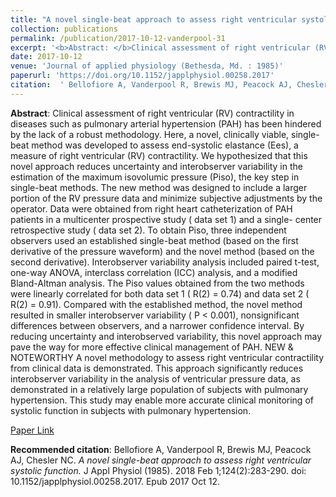 ```yaml
--- 
title: "A novel single-beat approach to assess right ventricular systolic function." 
collection: publications 
permalink: /publication/2017-10-12-vanderpool-31 
excerpt: '<b>Abstract: </b>Clinical assessment of right ventricular (RV) contractility in diseases such as pulmonary arterial hypertension (PAH) has been hindered by the lack of a robust methodology. Here, a novel, clinically viable, single- beat method was developed to assess end-systolic elastance (Ees), a measure of right ventricular [...]' 
date: 2017-10-12 
venue: 'Journal of applied physiology (Bethesda, Md. : 1985)' 
paperurl: 'https://doi.org/10.1152/japplphysiol.00258.2017' 
citation:  ' Bellofiore A, Vanderpool R, Brewis MJ, Peacock AJ, Chesler NC. <i>A novel single-beat approach to assess right ventricular systolic function.</i> J Appl Physiol (1985). 2018 Feb 1;124(2):283-290. doi: 10.1152/japplphysiol.00258.2017. Epub 2017 Oct 12.' 
--- 
```

<b>Abstract</b>:  Clinical assessment of right ventricular (RV) contractility in diseases such as pulmonary arterial hypertension (PAH) has been hindered by the lack of a robust methodology. Here, a novel, clinically viable, single- beat method was developed to assess end-systolic elastance (Ees), a measure of right ventricular (RV) contractility. We hypothesized that this novel approach reduces uncertainty and interobserver variability in the estimation of the maximum isovolumic pressure (Piso), the key step in single-beat methods. The new method was designed to include a larger portion of the RV pressure data and minimize subjective adjustments by the operator. Data were obtained from right heart catheterization of PAH patients in a multicenter prospective study ( data set 1) and a single- center retrospective study ( data set 2). To obtain Piso, three independent observers used an established single-beat method (based on the first derivative of the pressure waveform) and the novel method (based on the second derivative). Interobserver variability analysis included paired t-test, one-way ANOVA, interclass correlation (ICC) analysis, and a modified Bland-Altman analysis. The Piso values obtained from the two methods were linearly correlated for both data set 1 ( R(2) = 0.74) and data set 2 ( R(2) = 0.91). Compared with the established method, the novel method resulted in smaller interobserver variability ( P < 0.001), nonsignificant differences between observers, and a narrower confidence interval. By reducing uncertainty and interobserved variability, this novel approach may pave the way for more effective clinical management of PAH. NEW & NOTEWORTHY A novel methodology to assess right ventricular contractility from clinical data is demonstrated. This approach significantly reduces interobserver variability in the analysis of ventricular pressure data, as demonstrated in a relatively large population of subjects with pulmonary hypertension. This study may enable more accurate clinical monitoring of systolic function in subjects with pulmonary hypertension.  
 
[Paper Link](https://doi.org/10.1152/japplphysiol.00258.2017) 
 
<b>Recommended citation</b>:  Bellofiore A, Vanderpool R, Brewis MJ, Peacock AJ, Chesler NC. <i>A novel single-beat approach to assess right ventricular systolic function.</i> J Appl Physiol (1985). 2018 Feb 1;124(2):283-290. doi: 10.1152/japplphysiol.00258.2017. Epub 2017 Oct 12. 

